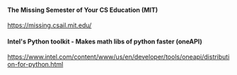 #### The Missing Semester of Your CS Education (MIT)
https://missing.csail.mit.edu/

#### Intel's Python toolkit - Makes math libs of python faster (oneAPI)

https://www.intel.com/content/www/us/en/developer/tools/oneapi/distribution-for-python.html
